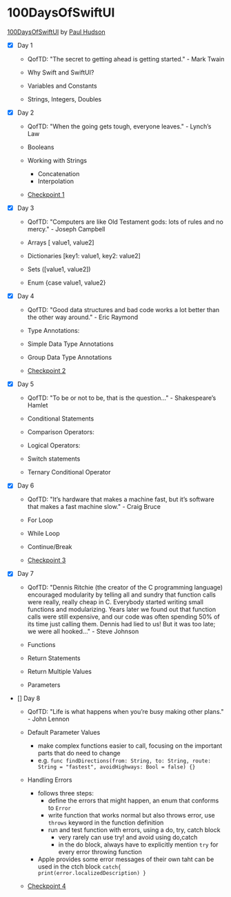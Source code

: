 # 100DaysOfSwiftUI

[100DaysOfSwiftUI](https://www.hackingwithswift.com/100/swiftui) by [Paul Hudson](https://twitter.com/twostraws)

- [x] Day 1

  - QofTD: "The secret to getting ahead is getting started." - Mark Twain

  - Why Swift and SwiftUI? 
  - Variables and Constants
  - Strings, Integers, Doubles
  
  
- [x] Day 2

  - QofTD: "When the going gets tough, everyone leaves." - Lynch’s Law
  
  - Booleans
  - Working with Strings
    - Concatenation 
    - Interpolation
  - [Checkpoint 1](https://github.com/iiqrah-dev/100DaysOfSwiftUI/tree/main/checkpoint-1.playground)
  
  
- [x] Day 3

  - QofTD: "Computers are like Old Testament gods: lots of rules and no mercy." - Joseph Campbell
  
  - Arrays [ value1, value2]     
  - Dictionaries [key1: value1, key2: value2]   
  - Sets ([value1, value2])
  - Enum {case value1, value2}

- [x] Day 4

  - QofTD: "Good data structures and bad code works a lot better than the other way around." - Eric Raymond
  
  - Type Annotations:
  - Simple Data Type Annotations
  - Group Data Type Annotations
  - [Checkpoint 2](https://github.com/iiqrah-dev/100DaysOfSwiftUI/tree/main/checkpoint-2.playground)    

- [x] Day 5

  - QofTD: "To be or not to be, that is the question..." - Shakespeare’s Hamlet
  
  - Conditional Statements 
  - Comparison Operators:
  - Logical Operators:
  - Switch statements
  - Ternary Conditional Operator
  
- [x] Day 6

  - QofTD: "It’s hardware that makes a machine fast, but it’s software that makes a fast machine slow." - Craig Bruce
  
  - For Loop
  - While Loop
  - Continue/Break
  - [Checkpoint 3](https://github.com/iiqrah-dev/100DaysOfSwiftUI/tree/main/checkpoint-3.playground)
  
- [x] Day 7

  - QofTD: "Dennis Ritchie (the creator of the C programming language) encouraged modularity by telling all and sundry that function calls were really, really cheap in C. Everybody started writing small functions and modularizing. Years later we found out that function calls were still expensive, and our code was often spending 50% of its time just calling them. Dennis had lied to us! But it was too late; we were all hooked..." - Steve Johnson
  
  - Functions
  - Return Statements
  - Return Multiple Values
  - Parameters
  
- [] Day 8

  - QofTD: "Life is what happens when you’re busy making other plans." - John Lennon
  
  - Default Parameter Values
    - make complex functions easier to call, focusing on the important parts that do need to change 
    - e.g. `func findDirections(from: String, to: String, route: String = "fastest", avoidHighways: Bool = false) {}`
    
  - Handling Errors
    - follows three steps:
      - define the errors that might happen, an enum that conforms to `Error`
      - write function that works normal but also throws error, use `throws` keyword in the function definition
      - run and test function with errors, using a do, try, catch block
        - very rarely can use try! and avoid using do,catch
        - in the do block, always have to explicitly mention `try` for every error throwing function
    - Apple provides some error messages of their own taht can be used in the ctch block `catch{ print(error.localizedDescription) }`
  
  - [Checkpoint 4](https://github.com/iiqrah-dev/100DaysOfSwiftUI/tree/main/checkpoint-4.playground)
    
  
  
  
  
